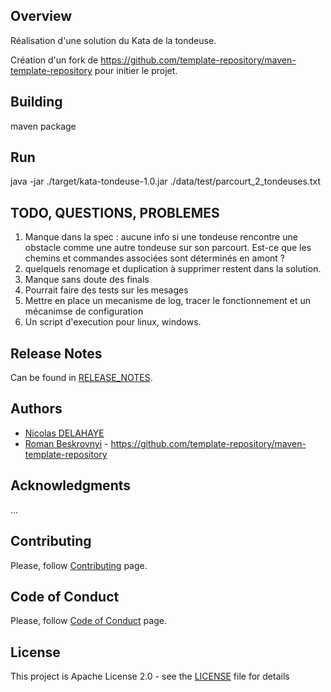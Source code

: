 ## Overview

Réalisation d'une solution du Kata de la tondeuse. 

Création d'un fork de https://github.com/template-repository/maven-template-repository pour initier le projet.

## Building
maven package

## Run
java -jar ./target/kata-tondeuse-1.0.jar ./data/test/parcourt_2_tondeuses.txt

## TODO, QUESTIONS, PROBLEMES

1. Manque dans la spec : aucune info si une tondeuse rencontre une obstacle comme une autre tondeuse sur son parcourt. Est-ce que les chemins et commandes associées sont déterminés en amont ?
2. quelquels renomage et duplication à supprimer restent dans la solution. 
3. Manque sans doute des finals
4. Pourrait faire des tests sur les mesages
5. Mettre en place un mecanisme de log, tracer le fonctionnement et un mécanimse de configuration
6. Un script d'execution pour linux, windows.

## Release Notes
Can be found in [RELEASE_NOTES](RELEASE_NOTES.md).

## Authors
* [Nicolas DELAHAYE](https://github.com/nico-des-chocos)
* [Roman Beskrovnyi](https://github.com/romankh3) - https://github.com/template-repository/maven-template-repository

## Acknowledgments
...

## Contributing
Please, follow [Contributing](CONTRIBUTING.md) page.

## Code of Conduct
Please, follow [Code of Conduct](CODE_OF_CONDUCT.md) page.

## License
This project is Apache License 2.0 - see the [LICENSE](LICENSE) file for details
